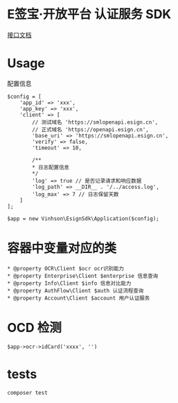 # E签宝·开放平台 认证服务 SDK

[接口文档](https://open.esign.cn/doc/opendoc/identity_service/shiming)

# Usage
配置信息

```angular2html
$config = [
    'app_id' => 'xxx',
    'app_key' => 'xxx',
    'client' => [
        // 测试域名 'https://smlopenapi.esign.cn',
        // 正式域名 'https://openapi.esign.cn',
        'base_uri' => 'https://smlopenapi.esign.cn',
        'verify' => false,
        'timeout' => 10,

        /**
        * 日志配置信息
        */
        'log' => true // 是否记录请求和响应数据
        'log_path' => __DIR__ . '/../access.log',
        'log_max' => 7 // 日志保留天数
    ]
];

$app = new Vinhson\EsignSdk\Application($config);
```

# 容器中变量对应的类
```angular2html
* @property OCR\Client $ocr ocr识别能力
* @property Enterprise\Client $enterprise 信息查询
* @property Info\Client $info 信息对比能力
* @property AuthFlow\Client $auth 认证流程查询
* @property Account\Client $account 用户认证服务
```

# OCD 检测
```angular2html
$app->ocr->idCard('xxxx', '')
```

# tests
```angular2html
composer test
```
